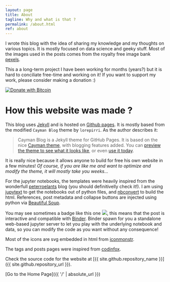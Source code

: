 ```yaml
---
layout: page
title: About
tagline: Why and what is that ?
permalink: /about.html
ref: about
---
```


I wrote this blog with the idea of sharing my knowledge and my thoughts on various topics.
It is mostly focused on data science and geeky stuff.
Most of the images used in the posts comes from the royalty free image bank [pexels](https://www.pexels.com/).

This a a long-term project I have been working for months (years?) but it is hard to conciliate free-time and working on it!
If you want to support my work, please consider making a donation :)

[![Donate with Bitcoin](https://en.cryptobadges.io/badge/small/12eAEKU4rgvhLCxvdkxKJYocJdEFRyNrta)](https://en.cryptobadges.io/donate/12eAEKU4rgvhLCxvdkxKJYocJdEFRyNrta)

# How this website was made ?

This blog uses [Jekyll](https://jekyllrb.com/) and is hosted on [Github pages](https://pages.github.com/). 
It is mostly based from the modified `Cayman Blog` theme by `lorepirri`. As the author describes it:

>Cayman Blog is a Jekyll theme for GitHub Pages. It is based on the nice [Cayman theme](https://pages-themes.github.io/cayman/), with blogging features added. You can [preview the theme to see what it looks like](http://lorepirri.github.io/cayman-blog), or even [use it today](https://github.com/pages-themes/cayman).

It is really nice because it allows anyone to build for free his own website in a few minutes! *Of course, if you are like me and want to optimize and modify the theme, it will mostly take you weeks...*

For the jupyter notebooks, the templates were heavily inspired from the wonderfull <a href="http://peterroelants.github.io/">peterroelants</a> blog (you should definitivelly check it!).
I am using [jupytext](https://github.com/mwouts/jupytext) to get the notebooks out of python files, and [nbconvert](https://github.com/jupyter/nbconvert) to build the html. References, post metadata and collapse buttons are injected using python via [Beautiful Soup](https://www.crummy.com/software/BeautifulSoup/bs4/doc/).

You may see sometimes a badge like this one ![](https://mybinder.org/badge_logo.svg), this means that the post is interactive and compatible with [Binder](https://mybinder.readthedocs.io/en/latest/introduction.html).
Binder spawn for you a standalone web-based jupyter server to let you play with the underlying notebook and data, so you can modify the code as you want without any consequence!

Most of the icons are svg embedded in html from [iconmonstr](https://iconmonstr.com/).

The tags and posts pages were inspired from [codinfox](https://codinfox.github.io/dev/2015/03/06/use-tags-and-categories-in-your-jekyll-based-github-pages/).

Check the source code for the website at [{{ site.github.repository_name }}]({{ site.github.repository_url }}).

[Go to the Home Page]({{ '/' | absolute_url }})